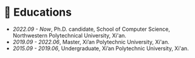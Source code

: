 
# 📖 Educations
- *2022.09 - Now*, Ph.D. candidate, School of Computer Science, Northwestern Polytechnical University, Xi'an.
- *2019.09 - 2022.06*, Master, Xi’an Polytechnic University, Xi'an.
- *2015.09 - 2019.06*, Undergraduate, Xi’an Polytechnic University, Xi'an.

